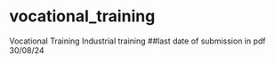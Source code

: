# vocational_training
Vocational Training Industrial training 
##last date of submission in pdf 30/08/24